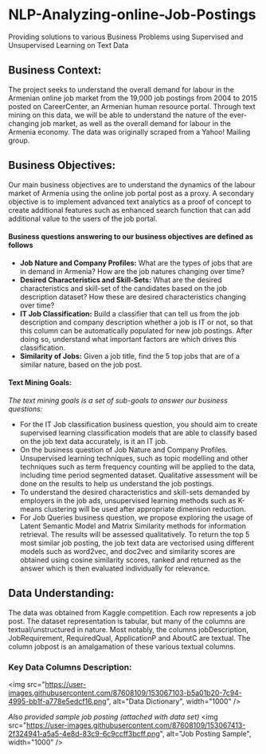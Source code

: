 # NLP-Analyzing-online-Job-Postings
Providing solutions to various Business Problems using Supervised and Unsupervised Learning on Text Data

## Business Context:
  The project seeks to understand the overall demand for labour in the Armenian online job market from the 19,000 job postings from 2004 to 2015 posted on CareerCenter, an Armenian human resource portal. Through text mining on this data, we will be able to understand the nature of the ever-changing job market, as well as the overall demand for labour in the Armenia economy. The data was originally scraped from a Yahoo! Mailing group.
  
## Business Objectives:
  Our main business objectives are to understand the dynamics of the labour market of Armenia using the online job portal post as a proxy. A secondary objective is to implement advanced text analytics as a proof of concept to create additional features such as enhanced search function that can add additional value to the users of the job portal.
  
#### Business questions answering to our business objectives are defined as follows
- **Job Nature and Company Profiles:** What are the types of jobs that are in demand in Armenia? How are the job natures changing over time?
- **Desired Characteristics and Skill-Sets:** What are the desired characteristics and skill-set of the candidates based on the job description dataset? How these are desired characteristics changing over time?
- **IT Job Classification:** Build a classifier that can tell us from the job description and company description whether a job is IT or not, so that this column can be automatically populated for new job postings. After doing so, understand what important factors are which drives this classification.
- **Similarity of Jobs:** Given a job title, find the 5 top jobs that are of a similar nature, based on the job post.

#### Text Mining Goals:
*The text mining goals is a set of sub-goals to answer our business questions:*
- For the IT Job classification business question, you should aim to create supervised learning classification models that are able to classify based on the job text data accurately, is it an IT job.
- On the business question of Job Nature and Company Profiles. Unsupervised learning techniques, such as topic modelling and other techniques such as term frequency counting will be applied to the data, including time period segmented dataset. Qualitative assessment will be done on the results to help us understand the job postings.
- To understand the desired characteristics and skill-sets demanded by employers in the job ads, unsupervised learning methods such as K-means clustering will be used after appropriate dimension reduction.
- For Job Queries business question, we propose exploring the usage of Latent Semantic Model and Matrix Similarity methods for information retrieval. The results will be assessed qualitatively. To return the top 5 most similar job posting, the job text data are vectorised using different models such as word2vec, and doc2vec and similarity scores are obtained using cosine similarity scores, ranked and returned as the answer which is then evaluated individually for relevance.

## Data Understanding:
  The data was obtained from Kaggle competition. Each row represents a job post. The dataset representation is tabular, but many of the columns are textual/unstructured in nature. Most notably, the columns jobDescription, JobRequirement, RequiredQual, ApplicationP and AboutC are textual. The column jobpost is an amalgamation of these various textual columns.
  
### Key Data Columns Description:
<img src="https://user-images.githubusercontent.com/87608109/153067103-b5a01b20-7c94-4995-bb1f-a778e5edcf16.png", alt="Data Dictionary", width="1000" />

*Also provided sample job posting (attached with data set)*
<img src="https://user-images.githubusercontent.com/87608109/153067413-2f324941-a5a5-4e8d-83c9-6c9ccff3bcff.png", alt="Job Posting Sample", width="1000" />
